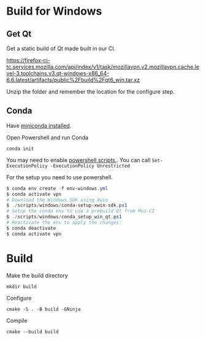 # Build for Windows

## Get Qt

Get a static build of Qt made built in our CI.

https://firefox-ci-tc.services.mozilla.com/api/index/v1/task/mozillavpn.v2.mozillavpn.cache.level-3.toolchains.v3.qt-windows-x86_64-6.6.latest/artifacts/public%2Fbuild%2Fqt6_win.tar.xz

Unzip the folder and remember the location for the configure step.

## Conda

Have [miniconda installed](https://repo.anaconda.com/miniconda/Miniconda3-py310_23.1.0-1-Windows-x86_64.exe).

Open Powershell and run Conda

    conda init

You may need to enable [powershell scripts.](https://learn.microsoft.com/en-us/powershell/module/microsoft.powershell.security/set-executionpolicy?view=powershell-7.3). You can call ```Set-ExecutionPolicy -ExecutionPolicy Unrestricted ```

For the setup you need to use powershell.

```powershell
$ conda env create -f env-windows.yml
$ conda activate vpn
# Download the Windows SDK using Xwin
$ ./scripts/windows/conda-setup-xwin-sdk.ps1
# Setup the conda env to use a prebuild Qt from Moz-CI
$ ./scripts/windows/conda_setup_win_qt.ps1
# Reactivate the env to apply the changes:
$ conda deactivate
$ conda activate vpn
```
# Build

Make the build directory

    mkdir build

Configure

    cmake -S . -B build -GNinja

Compile

    cmake --build build
